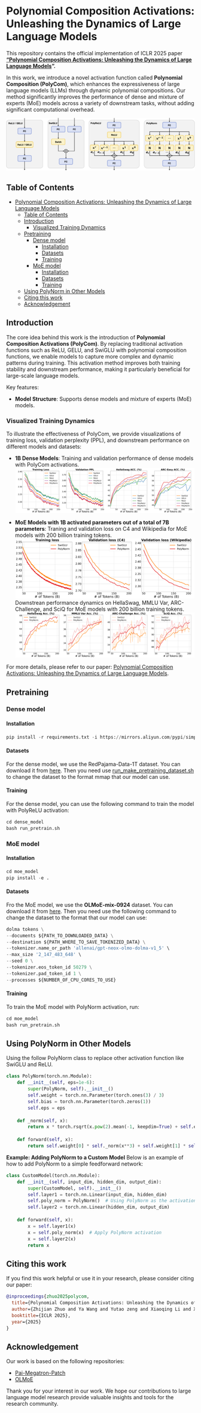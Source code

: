 # Polynomial Composition Activations: Unleashing the Dynamics of Large Language Models

This repository contains the official implementation of  ICLR 2025 paper **[“Polynomial Composition Activations: Unleashing the Dynamics of Large Language Models](https://arxiv.org/pdf/2411.03884)”.**

In this work, we introduce a novel activation function called **Polynomial Composition (PolyCom)**, which enhances the expressiveness of large language models (LLMs) through dynamic polynomial compositions. Our method significantly improves the performance of dense and mixture of experts (MoE) models across a variety of downstream tasks, without adding significant computational overhead.

![Framework](./assets/framework_vertical.png)
## Table of Contents

- [Polynomial Composition Activations: Unleashing the Dynamics of Large Language Models](#polynomial-composition-activations-unleashing-the-dynamics-of-large-language-models)
  - [Table of Contents](#table-of-contents)
  - [Introduction](#introduction)
    - [Visualized Training Dynamics](#visualized-training-dynamics)
  - [Pretraining](#pretraining)
    - [Dense model](#dense-model)
      - [Installation](#installation)
      - [Datasets](#datasets)
      - [Training](#training)
    - [MoE model](#moe-model)
      - [Installation](#installation-1)
      - [Datasets](#datasets-1)
      - [Training](#training-1)
  - [Using PolyNorm in Other Models](#using-polynorm-in-other-models)
  - [Citing this work](#citing-this-work)
  - [Acknowledgement](#acknowledgement)

## Introduction

The core idea behind this work is the introduction of **Polynomial Composition Activations (PolyCom)**. By replacing traditional activation functions such as ReLU, GELU, and SwiGLU with polynomial composition functions, we enable models to capture more complex and dynamic patterns during training. This activation method improves both training stability and downstream performance, making it particularly beneficial for large-scale language models.

Key features:
- **Model Structure**: Supports dense models and mixture of experts (MoE) models.


### Visualized Training Dynamics
To illustrate the effectiveness of PolyCom, we provide visualizations of training loss, validation perplexity (PPL), and downstream performance on different models and datasets:

- **1B Dense Models**: Training and validation performance of dense models with PolyCom activations.
![Dynamics of 1B dense model](./assets/1B-dense-model-overall.svg "Dynamics of 1B dense model")

- **MoE Models with 1B activated parameters out of a total of 7B parameters**: Traning and validation loss on C4 and Wikipedia for MoE models with 200 billion training tokens.
![Dynamics of MoE model](./assets/moe_training_dynamics.svg "Dynamics of MoE model")
Downstrean performance dynamics on HellaSwag, MMLU Var, ARC-Challenge, and SciQ for MoE models with 200 billion training tokens.
![Downstream of MoE model](./assets/moe_training_eval.svg "Downstream evaluations of MoE model")

For more details, please refer to our paper: [Polynomial Composition Activations: Unleashing the Dynamics of Large Language Models](https://arxiv.org/pdf/2411.03884).

## Pretraining

### Dense model
#### Installation
```python
pip install -r requirements.txt -i https://mirrors.aliyun.com/pypi/simple/
```
#### Datasets
For the dense model, we use the RedPajama-Data-1T dataset. You can download it from [here](https://huggingface.co/datasets/togethercomputer/RedPajama-Data-1T). Then you need use [run_make_pretraining_dataset.sh](/dense_model/toolkits/pretrain_data_preprocessing/run_make_pretraining_dataset.sh) to change the dataset to the format mmap that our model can use.

#### Training
For the dense model, you can use the following command to train the model with PolyReLU activation:
```python
cd dense_model
bash run_pretrain.sh
```


### MoE model
#### Installation
```python
cd moe_model
pip install -e .
```

#### Datasets
Fro the MoE model, we use the **OLMoE-mix-0924** dataset. You can download it from [here](https://huggingface.co/datasets/allenai/OLMoE-mix-0924). Then you need use the following command to change the dataset to the format that our model can use:
```python
dolma tokens \
--documents ${PATH_TO_DOWNLOADED_DATA} \
--destination ${PATH_WHERE_TO_SAVE_TOKENIZED_DATA} \
--tokenizer.name_or_path 'allenai/gpt-neox-olmo-dolma-v1_5' \
--max_size '2_147_483_648' \
--seed 0 \
--tokenizer.eos_token_id 50279 \
--tokenizer.pad_token_id 1 \
--processes ${NUMBER_OF_CPU_CORES_TO_USE}
```

 #### Training
To train the MoE model with PolyNorm activation, run:
```python
cd moe_model
bash run_pretrain.sh
```

## Using PolyNorm in Other Models
Using the follow PolyNorm class to replace other activation function like SwiGLU and ReLU.
```python
class PolyNorm(torch.nn.Module):
    def __init__(self, eps=1e-6):
        super(PolyNorm, self).__init__()
        self.weight = torch.nn.Parameter(torch.ones(3) / 3)
        self.bias = torch.nn.Parameter(torch.zeros(1))
        self.eps = eps

    def _norm(self, x):
        return x * torch.rsqrt(x.pow(2).mean(-1, keepdim=True) + self.eps)

    def forward(self, x):
        return self.weight[0] * self._norm(x**3) + self.weight[1] * self._norm(x**2) + self.weight[2] * self._norm(x) + self.bias
```

**Example: Adding PolyNorm to a Custom Model**
Below is an example of how to add PolyNorm to a simple feedforward network:
```python
class CustomModel(torch.nn.Module):
    def __init__(self, input_dim, hidden_dim, output_dim):
        super(CustomModel, self).__init__()
        self.layer1 = torch.nn.Linear(input_dim, hidden_dim)
        self.poly_norm = PolyNorm()  # Using PolyNorm as the activation function
        self.layer2 = torch.nn.Linear(hidden_dim, output_dim)

    def forward(self, x):
        x = self.layer1(x)
        x = self.poly_norm(x)  # Apply PolyNorm activation
        x = self.layer2(x)
        return x
```

## Citing this work
If you find this work helpful or use it in your research, please consider citing our paper:
```bibtex
@inproceedings{zhuo2025polycom,
  title={Polynomial Composition Activations: Unleashing the Dynamics of Large Language Models},
  author={Zhijian Zhuo and Ya Wang and Yutao zeng and Xiaoqing Li and Xun Zhou and Jinwen Ma},
  booktitle={ICLR 2025},
  year={2025}
}
```

## Acknowledgement
Our work is based on the following repositories:
- [Pai-Megatron-Patch](https://github.com/alibaba/Pai-Megatron-Patch)
- [OLMoE](https://github.com/allenai/OLMoE)

Thank you for your interest in our work. We hope our contributions to large language model research provide valuable insights and tools for the research community.